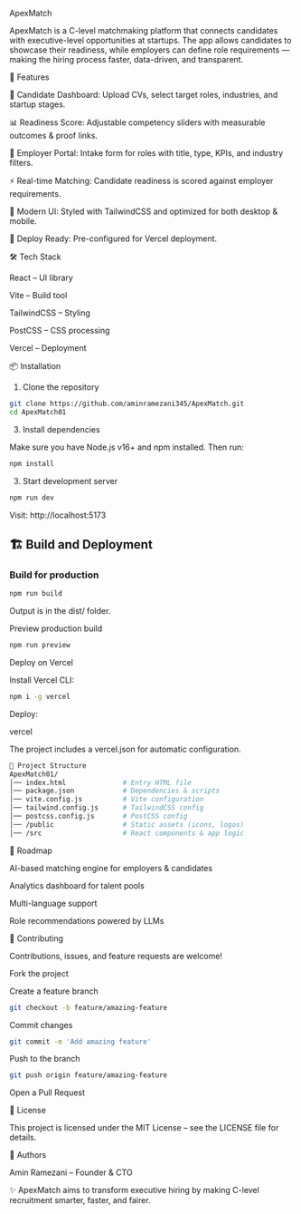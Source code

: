 ApexMatch

ApexMatch is a C-level matchmaking platform that connects candidates with executive-level opportunities at startups. The app allows candidates to showcase their readiness, while employers can define role requirements — making the hiring process faster, data-driven, and transparent.

🌟 Features

📄 Candidate Dashboard: Upload CVs, select target roles, industries, and startup stages.

📊 Readiness Score: Adjustable competency sliders with measurable outcomes & proof links.

🏢 Employer Portal: Intake form for roles with title, type, KPIs, and industry filters.

⚡ Real-time Matching: Candidate readiness is scored against employer requirements.

🎨 Modern UI: Styled with TailwindCSS and optimized for both desktop & mobile.

🚀 Deploy Ready: Pre-configured for Vercel deployment.

🛠️ Tech Stack

React – UI library

Vite – Build tool

TailwindCSS – Styling

PostCSS – CSS processing

Vercel – Deployment

📦 Installation
1. Clone the repository
 ```bash
git clone https://github.com/aminramezani345/ApexMatch.git
cd ApexMatch01
```

3. Install dependencies

Make sure you have Node.js v16+ and npm installed. Then run:
```bash
npm install
```
3. Start development server
```bash
npm run dev
```

Visit: http://localhost:5173

## 🏗️ Build and Deployment

### Build for production
```bash
npm run build
```

Output is in the dist/ folder.

Preview production build
```bash
npm run preview
```
Deploy on Vercel

Install Vercel CLI:
```bash
npm i -g vercel
```

Deploy:

vercel


The project includes a vercel.json for automatic configuration.
```bash
📂 Project Structure
ApexMatch01/
│── index.html              # Entry HTML file
│── package.json            # Dependencies & scripts
│── vite.config.js          # Vite configuration
│── tailwind.config.js      # TailwindCSS config
│── postcss.config.js       # PostCSS config
│── /public                 # Static assets (icons, logos)
│── /src                    # React components & app logic
```

🚀 Roadmap

 AI-based matching engine for employers & candidates

 Analytics dashboard for talent pools

 Multi-language support

 Role recommendations powered by LLMs

🤝 Contributing

Contributions, issues, and feature requests are welcome!

Fork the project

Create a feature branch 

```bash
git checkout -b feature/amazing-feature
```
Commit changes 
```bash
git commit -m 'Add amazing feature'
```
Push to the branch 
```bash
git push origin feature/amazing-feature
```

Open a Pull Request

📜 License

This project is licensed under the MIT License – see the LICENSE file for details.

👤 Authors

Amin Ramezani – Founder & CTO

✨ ApexMatch aims to transform executive hiring by making C-level recruitment smarter, faster, and fairer.
